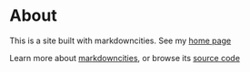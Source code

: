 # About

This is a site built with markdowncities. See my [home page](index.html)

Learn more about [markdowncities](https://markdowncities.ftp.sh), or browse its [source code](https://github.com/lukal-x/markdowncities)